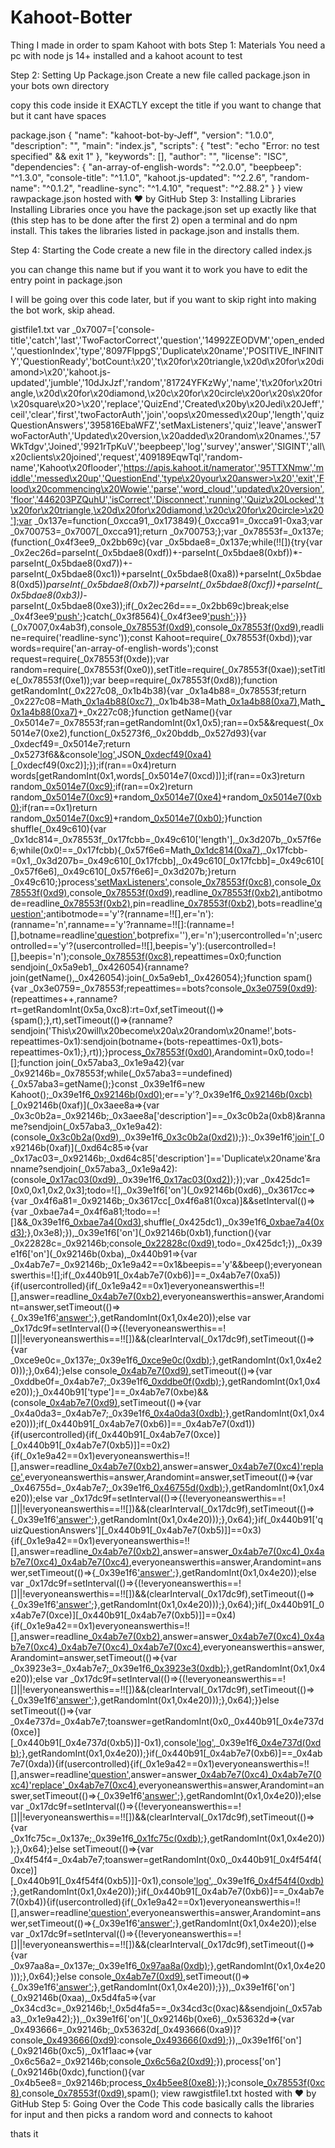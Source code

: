 # Kahoot-Botter
Thing I made in order to spam Kahoot with bots
Step 1: Materials
You need a pc with node js 14+ installed and a kahoot acount to test

Step 2: Setting Up Package.json
Create a new file called package.json in your bots own directory

copy this code inside it EXACTLY except the title if you want to change that but it cant have spaces

package.json
{
"name": "kahoot-bot-by-Jeff",
"version": "1.0.0",
"description": "",
"main": "index.js",
"scripts": {
"test": "echo \"Error: no test specified\" && exit 1"
},
"keywords": [],
"author": "",
"license": "ISC",
"dependencies": {
"an-array-of-english-words": "^2.0.0",
"beepbeep": "^1.3.0",
"console-title": "^1.1.0",
"kahoot.js-updated": "^2.2.6",
"random-name": "^0.1.2",
"readline-sync": "^1.4.10",
"request": "^2.88.2"
}
}
view rawpackage.json hosted with ❤ by GitHub
Step 3: Installing Libraries
Installing Libraries
once you have the package.json set up exactly like that (this step has to be done after the first 2) open a terminal and do npm install. This takes the libraries listed in package.json and installs them.

Step 4: Starting the Code
create a new file in the directory called index.js

you can change this name but if you want it to work you have to edit the entry point in package.json

I will be going over this code later, but if you want to skip right into making the bot work, skip ahead.

gistfile1.txt
var _0x7007=['console-title','catch','last','TwoFactorCorrect','question','14992ZEODVM','open_ended','questionIndex','type','8097FlppgS','Duplicate\x20name','POSITIVE_INFINITY','QuestionReady','botCount:\x20','t\x20for\x20triangle,\x20d\x20for\x20diamond>\x20','kahoot.js-updated','jumble','10dJxJzf','random','81724YFKzWy','name','t\x20for\x20triangle,\x20d\x20for\x20diamond,\x20c\x20for\x20circle\x20or\x20s\x20for\x20square\x20>\x20','replace','QuizEnd','Created\x20by\x20Jedi\x20Jeff','ceil','clear','first','twoFactorAuth','join','oops\x20messed\x20up','length','quizQuestionAnswers','395816EbaWFZ','setMaxListeners','quiz','leave','answerTwoFactorAuth','Updated\x20version,\x20added\x20random\x20names.','57WkTdgv','Joined','9921rTpKuV','beepbeep','log','survey','answer','SIGINT','all\x20clients\x20joined','request','409189EqwTql','random-name','Kahoot\x20flooder','https://apis.kahoot.it/namerator','95TTXNmw','middle','messed\x20up','QuestionEnd','type\x20your\x20answer>\x20','exit','Flood\x20commencing\x20Wowie','parse','word_cloud','updated\x20version','floor','446203PZQuhU','isCorrect','Disconnect','running','Quiz\x20Locked','t\x20for\x20triangle,\x20d\x20for\x20diamond,\x20c\x20for\x20circle>\x20'];var _0x137e=function(_0xcca91,_0x173849){_0xcca91=_0xcca91-0xa3;var _0x700753=_0x7007[_0xcca91];return _0x700753;};var _0x78553f=_0x137e;(function(_0x4f3ee9,_0x2bb69c){var _0x5bdae8=_0x137e;while(!![]){try{var _0x2ec26d=parseInt(_0x5bdae8(0xdf))+-parseInt(_0x5bdae8(0xbf))*-parseInt(_0x5bdae8(0xd7))+-parseInt(_0x5bdae8(0xc1))+parseInt(_0x5bdae8(0xa8))+parseInt(_0x5bdae8(0xd5))*parseInt(_0x5bdae8(0xb7))+parseInt(_0x5bdae8(0xcf))+parseInt(_0x5bdae8(0xb3))*-parseInt(_0x5bdae8(0xe3));if(_0x2ec26d===_0x2bb69c)break;else _0x4f3ee9['push'](_0x4f3ee9['shift']());}catch(_0x3f8564){_0x4f3ee9['push'](_0x4f3ee9['shift']());}}}(_0x7007,0x4ab3f),console[_0x78553f(0xd9)](_0x78553f(0xab)),console[_0x78553f(0xd9)](_0x78553f(0xa6)),readline=require('readline-sync'));const Kahoot=require(_0x78553f(0xbd));var words=require('an-array-of-english-words');const request=require(_0x78553f(0xde));var random=require(_0x78553f(0xe0)),setTitle=require(_0x78553f(0xae));setTitle(_0x78553f(0xe1));var beep=require(_0x78553f(0xd8));function getRandomInt(_0x227c08,_0x1b4b38){var _0x1a4b88=_0x78553f;return _0x227c08=Math[_0x1a4b88(0xc7)](_0x227c08),_0x1b4b38=Math[_0x1a4b88(0xa7)](_0x1b4b38),Math[_0x1a4b88(0xa7)](Math[_0x1a4b88(0xc0)]()*(_0x1b4b38-_0x227c08+0x1))+_0x227c08;}function getName(){var _0x5014e7=_0x78553f;ran=getRandomInt(0x1,0x5);ran==0x5&&request(_0x5014e7(0xe2),function(_0x5273f6,_0x20bddb,_0x527d93){var _0xdecf49=_0x5014e7;return _0x5273f6&&console['log'](_0x5273f6),JSON[_0xdecf49(0xa4)](_0x527d93)[_0xdecf49(0xc2)];});if(ran==0x4)return words[getRandomInt(0x1,words[_0x5014e7(0xcd)])];if(ran==0x3)return random[_0x5014e7(0xc9)]();if(ran==0x2)return random[_0x5014e7(0xc9)]()+random[_0x5014e7(0xe4)]()+random[_0x5014e7(0xb0)]();if(ran==0x1)return random[_0x5014e7(0xc9)]()+random[_0x5014e7(0xb0)]();}function shuffle(_0x49c610){var _0x1dc814=_0x78553f,_0x17fcbb=_0x49c610['length'],_0x3d207b,_0x57f6e6;while(0x0!==_0x17fcbb){_0x57f6e6=Math[_0x1dc814(0xa7)](Math[_0x1dc814(0xc0)]()*_0x17fcbb),_0x17fcbb-=0x1,_0x3d207b=_0x49c610[_0x17fcbb],_0x49c610[_0x17fcbb]=_0x49c610[_0x57f6e6],_0x49c610[_0x57f6e6]=_0x3d207b;}return _0x49c610;}process['setMaxListeners'](Number[_0x78553f(0xb9)]),console[_0x78553f(0xc8)](),console[_0x78553f(0xd9)](_0x78553f(0xc6)),console[_0x78553f(0xd9)](_0x78553f(0xd4)),readline[_0x78553f(0xb2)]('Press\x20enter\x20to\x20continue'),antibotmode=readline[_0x78553f(0xb2)]('random\x20Name(y/n):\x20'),pin=readline[_0x78553f(0xb2)]('Pin:\x20'),bots=readline['question'](_0x78553f(0xbb));antibotmode=='y'?(ranname=!![],er='n'):(ranname='n',ranname=='y'?ranname=!![]:(ranname=![],botname=readline['question']('Name:\x20'),botprefix=''),er='n');usercontrolled='n';usercontrolled=='y'?(usercontrolled=!![],beepis='y'):(usercontrolled=![],beepis='n');console[_0x78553f(0xc8)](),repeattimes=0x0;function sendjoin(_0x5a9eb1,_0x426054){ranname?join(getName(),_0x426054):join(_0x5a9eb1,_0x426054);}function spam(){var _0x3e0759=_0x78553f;repeattimes==bots?console[_0x3e0759(0xd9)](_0x3e0759(0xdd)):(repeattimes++,ranname?rt=getRandomInt(0x5a,0xc8):rt=0xf,setTimeout(()=>{spam();},rt),setTimeout(()=>{ranname?sendjoin('This\x20will\x20become\x20a\x20random\x20name!',bots-repeattimes-0x1):sendjoin(botname+(bots-repeattimes-0x1),bots-repeattimes-0x1);},rt));}process[_0x78553f(0xd0)](Number['POSITIVE_INFINITY']),Arandomint=0x0,todo=![];function join(_0x57aba3,_0x1e9a42){var _0x92146b=_0x78553f;while(_0x57aba3==undefined){_0x57aba3=getName();}const _0x39e1f6=new Kahoot();_0x39e1f6[_0x92146b(0xd0)](Number['POSITIVE_INFINITY']);er=='y'?_0x39e1f6[_0x92146b(0xcb)](pin,_0x57aba3['replace'](/a/g,'ᗩ')[_0x92146b(0xc4)](/b/g,'ᗷ')[_0x92146b(0xc4)](/c/g,'ᑕ')[_0x92146b(0xc4)](/d/g,'ᗪ')[_0x92146b(0xc4)](/e/g,'E')[_0x92146b(0xc4)](/f/g,'ᖴ')['replace'](/g/g,'G')[_0x92146b(0xc4)](/h/g,'ᕼ')[_0x92146b(0xc4)](/i/g,'I')[_0x92146b(0xc4)](/j/g,'ᒍ')['replace'](/k/g,'K')['replace'](/l/g,'ᒪ')['replace'](/m/g,'ᗰ')[_0x92146b(0xc4)](/n/g,'ᑎ')[_0x92146b(0xc4)](/o/g,'O')[_0x92146b(0xc4)](/p/g,'ᑭ')['replace'](/q/g,'ᑫ')[_0x92146b(0xc4)](/r/g,'ᖇ')[_0x92146b(0xc4)](/s/g,'ᔕ')[_0x92146b(0xc4)](/t/g,'T')[_0x92146b(0xc4)](/u/g,'ᑌ')['replace'](/v/g,'ᐯ')[_0x92146b(0xc4)](/w/g,'ᗯ')[_0x92146b(0xc4)](/x/g,'᙭')[_0x92146b(0xc4)](/y/g,'Y')['replace'](/z/g,'ᘔ')['replace'](/A/g,'ᗩ')[_0x92146b(0xc4)](/B/g,'ᗷ')[_0x92146b(0xc4)](/C/g,'ᑕ')[_0x92146b(0xc4)](/D/g,'ᗪ')[_0x92146b(0xc4)](/E/g,'E')[_0x92146b(0xc4)](/F/g,'ᖴ')['replace'](/G/g,'G')[_0x92146b(0xc4)](/H/g,'ᕼ')[_0x92146b(0xc4)](/I/g,'I')[_0x92146b(0xc4)](/J/g,'ᒍ')[_0x92146b(0xc4)](/K/g,'K')[_0x92146b(0xc4)](/L/g,'ᒪ')[_0x92146b(0xc4)](/M/g,'ᗰ')[_0x92146b(0xc4)](/N/g,'ᑎ')[_0x92146b(0xc4)](/O/g,'O')['replace'](/P/g,'ᑭ')[_0x92146b(0xc4)](/Q/g,'ᑫ')[_0x92146b(0xc4)](/R/g,'ᖇ')[_0x92146b(0xc4)](/S/g,'ᔕ')[_0x92146b(0xc4)](/T/g,'T')['replace'](/U/g,'ᑌ')[_0x92146b(0xc4)](/V/g,'ᐯ')['replace'](/W/g,'ᗯ')[_0x92146b(0xc4)](/X/g,'᙭')[_0x92146b(0xc4)](/Y/g,'Y')[_0x92146b(0xc4)](/Z/g,'ᘔ'),[random[_0x92146b(0xc9)](),random[_0x92146b(0xb0)]()])[_0x92146b(0xaf)](_0x3aee8a=>{var _0x3c0b2a=_0x92146b;_0x3aee8a['description']==_0x3c0b2a(0xb8)&ranname?sendjoin(_0x57aba3,_0x1e9a42):(console[_0x3c0b2a(0xd9)](_0x3c0b2a(0xcc)),_0x39e1f6[_0x3c0b2a(0xd2)]());}):_0x39e1f6['join'](pin,_0x57aba3,[random[_0x92146b(0xc9)](),random[_0x92146b(0xb0)]()])[_0x92146b(0xaf)](_0xd64c85=>{var _0x17ac03=_0x92146b;_0xd64c85['description']=='Duplicate\x20name'&ranname?sendjoin(_0x57aba3,_0x1e9a42):(console[_0x17ac03(0xd9)](_0x17ac03(0xe5)),_0x39e1f6[_0x17ac03(0xd2)]());});var _0x425dc1=[0x0,0x1,0x2,0x3];todo=![],_0x39e1f6['on'](_0x92146b(0xd6),_0x3617cc=>{var _0x4f6a81=_0x92146b;_0x3617cc[_0x4f6a81(0xca)]&&setInterval(()=>{var _0xbae7a4=_0x4f6a81;!todo==![]&&_0x39e1f6[_0xbae7a4(0xd3)](todo),shuffle(_0x425dc1),_0x39e1f6[_0xbae7a4(0xd3)](_0x425dc1);},0x3e8);}),_0x39e1f6['on'](_0x92146b(0xb1),function(){var _0x22828c=_0x92146b;console[_0x22828c(0xd9)](''),todo=_0x425dc1;}),_0x39e1f6['on'](_0x92146b(0xba),_0x440b91=>{var _0x4ab7e7=_0x92146b;_0x1e9a42==0x1&beepis=='y'&&beep();everyoneanswerthis=![];if(_0x440b91[_0x4ab7e7(0xb6)]==_0x4ab7e7(0xa5)){if(usercontrolled){if(_0x1e9a42==0x1)everyoneanswerthis=!![],answer=readline[_0x4ab7e7(0xb2)]('type\x20your\x20answer>\x20'),everyoneanswerthis=answer,Arandomint=answer,setTimeout(()=>{_0x39e1f6['answer'](answer-0x1);},getRandomInt(0x1,0x4e20));else var _0x17dc9f=setInterval(()=>{(!everyoneanswerthis==![]||!everyoneanswerthis==!![])&&(clearInterval(_0x17dc9f),setTimeout(()=>{var _0xce9e0c=_0x137e;_0x39e1f6[_0xce9e0c(0xdb)](Arandomint);},getRandomInt(0x1,0x4e20)));},0x64);}else console[_0x4ab7e7(0xd9)](''),setTimeout(()=>{var _0xddbe0f=_0x4ab7e7;_0x39e1f6[_0xddbe0f(0xdb)]('f');},getRandomInt(0x1,0x4e20));}_0x440b91['type']==_0x4ab7e7(0xbe)&&(console[_0x4ab7e7(0xd9)](''),setTimeout(()=>{var _0x4a0da3=_0x4ab7e7;_0x39e1f6[_0x4a0da3(0xdb)](getRandomInt(0x0,_0x440b91[_0x4a0da3(0xce)][_0x440b91[_0x4a0da3(0xb5)]]-0x1));},getRandomInt(0x1,0x4e20)));if(_0x440b91[_0x4ab7e7(0xb6)]==_0x4ab7e7(0xd1)){if(usercontrolled){if(_0x440b91[_0x4ab7e7(0xce)][_0x440b91[_0x4ab7e7(0xb5)]]==0x2){if(_0x1e9a42==0x1)everyoneanswerthis=!![],answer=readline[_0x4ab7e7(0xb2)](_0x4ab7e7(0xbc)),answer=answer[_0x4ab7e7(0xc4)]('t',0x1)['replace']('d',0x2),everyoneanswerthis=answer,Arandomint=answer,setTimeout(()=>{var _0x46755d=_0x4ab7e7;_0x39e1f6[_0x46755d(0xdb)](answer-0x1);},getRandomInt(0x1,0x4e20));else var _0x17dc9f=setInterval(()=>{(!everyoneanswerthis==![]||!everyoneanswerthis==!![])&&(clearInterval(_0x17dc9f),setTimeout(()=>{_0x39e1f6['answer'](Arandomint-0x1);},getRandomInt(0x1,0x4e20)));},0x64);}if(_0x440b91['quizQuestionAnswers'][_0x440b91[_0x4ab7e7(0xb5)]]==0x3){if(_0x1e9a42==0x1)everyoneanswerthis=!![],answer=readline[_0x4ab7e7(0xb2)](_0x4ab7e7(0xad)),answer=answer[_0x4ab7e7(0xc4)]('t',0x1)[_0x4ab7e7(0xc4)]('d',0x2)[_0x4ab7e7(0xc4)]('c',0x3),everyoneanswerthis=answer,Arandomint=answer,setTimeout(()=>{_0x39e1f6['answer'](answer-0x1);},getRandomInt(0x1,0x4e20));else var _0x17dc9f=setInterval(()=>{(!everyoneanswerthis==![]||!everyoneanswerthis==!![])&&(clearInterval(_0x17dc9f),setTimeout(()=>{_0x39e1f6['answer'](Arandomint-0x1);},getRandomInt(0x1,0x4e20)));},0x64);}if(_0x440b91[_0x4ab7e7(0xce)][_0x440b91[_0x4ab7e7(0xb5)]]==0x4){if(_0x1e9a42==0x1)everyoneanswerthis=!![],answer=readline[_0x4ab7e7(0xb2)](_0x4ab7e7(0xc3)),answer=answer[_0x4ab7e7(0xc4)]('t',0x1)[_0x4ab7e7(0xc4)]('d',0x2)[_0x4ab7e7(0xc4)]('c',0x3)[_0x4ab7e7(0xc4)]('s',0x4),everyoneanswerthis=answer,Arandomint=answer,setTimeout(()=>{var _0x3923e3=_0x4ab7e7;_0x39e1f6[_0x3923e3(0xdb)](answer-0x1);},getRandomInt(0x1,0x4e20));else var _0x17dc9f=setInterval(()=>{(!everyoneanswerthis==![]||!everyoneanswerthis==!![])&&(clearInterval(_0x17dc9f),setTimeout(()=>{_0x39e1f6['answer'](Arandomint-0x1);},getRandomInt(0x1,0x4e20)));},0x64);}}else setTimeout(()=>{var _0x4e737d=_0x4ab7e7;toanswer=getRandomInt(0x0,_0x440b91[_0x4e737d(0xce)][_0x440b91[_0x4e737d(0xb5)]]-0x1),console['log'](''),_0x39e1f6[_0x4e737d(0xdb)](toanswer);},getRandomInt(0x1,0x4e20));}if(_0x440b91[_0x4ab7e7(0xb6)]==_0x4ab7e7(0xda)){if(usercontrolled){if(_0x1e9a42==0x1)everyoneanswerthis=!![],answer=readline['question']('t\x20for\x20triangle,\x20d\x20for\x20diamond,\x20c\x20for\x20circle\x20or\x20s\x20for\x20square\x20>\x20'),answer=answer[_0x4ab7e7(0xc4)]('t',0x1)[_0x4ab7e7(0xc4)]('d',0x2)['replace']('c',0x3)[_0x4ab7e7(0xc4)]('s',0x4),everyoneanswerthis=answer,Arandomint=answer,setTimeout(()=>{_0x39e1f6['answer'](answer-0x1);},getRandomInt(0x1,0x4e20));else var _0x17dc9f=setInterval(()=>{(!everyoneanswerthis==![]||!everyoneanswerthis==!![])&&(clearInterval(_0x17dc9f),setTimeout(()=>{var _0x1fc75c=_0x137e;_0x39e1f6[_0x1fc75c(0xdb)](Arandomint-0x1);},getRandomInt(0x1,0x4e20)));},0x64);}else setTimeout(()=>{var _0x4f54f4=_0x4ab7e7;toanswer=getRandomInt(0x0,_0x440b91[_0x4f54f4(0xce)][_0x440b91[_0x4f54f4(0xb5)]]-0x1),console['log'](''),_0x39e1f6[_0x4f54f4(0xdb)](toanswer);},getRandomInt(0x1,0x4e20));}if(_0x440b91[_0x4ab7e7(0xb6)]==_0x4ab7e7(0xb4)){if(usercontrolled){if(_0x1e9a42==0x1)everyoneanswerthis=!![],answer=readline['question'](_0x4ab7e7(0xe7)),everyoneanswerthis=answer,Arandomint=answer,setTimeout(()=>{_0x39e1f6['answer'](answer-0x1);},getRandomInt(0x1,0x4e20));else var _0x17dc9f=setInterval(()=>{(!everyoneanswerthis==![]||!everyoneanswerthis==!![])&&(clearInterval(_0x17dc9f),setTimeout(()=>{var _0x97aa8a=_0x137e;_0x39e1f6[_0x97aa8a(0xdb)](Arandomint);},getRandomInt(0x1,0x4e20)));},0x64);}else console[_0x4ab7e7(0xd9)](''),setTimeout(()=>{_0x39e1f6['answer']('x');},getRandomInt(0x1,0x4e20));}}),_0x39e1f6['on'](_0x92146b(0xaa),_0x5d4fa5=>{var _0x34cd3c=_0x92146b;!_0x5d4fa5==_0x34cd3c(0xac)&&sendjoin(_0x57aba3,_0x1e9a42);}),_0x39e1f6['on'](_0x92146b(0xe6),_0x53632d=>{var _0x493666=_0x92146b;_0x53632d[_0x493666(0xa9)]?console[_0x493666(0xd9)](''):console[_0x493666(0xd9)]('');}),_0x39e1f6['on'](_0x92146b(0xc5),_0x1f1aac=>{var _0x6c56a2=_0x92146b;console[_0x6c56a2(0xd9)]('');}),process['on'](_0x92146b(0xdc),function(){var _0x4b5ee8=_0x92146b;process[_0x4b5ee8(0xe8)]();});}console[_0x78553f(0xc8)](),console[_0x78553f(0xd9)](_0x78553f(0xa3)),spam();
view rawgistfile1.txt hosted with ❤ by GitHub
Step 5: Going Over the Code
This code basically calls the libraries for input and then picks a random word and connects to kahoot

thats it
